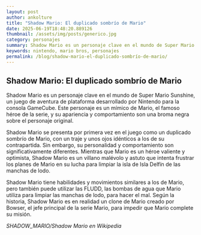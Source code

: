 ```yaml
--- 
layout: post 
author: ankolture 
title: "Shadow Mario: El duplicado sombrío de Mario"
date: 2025-06-19T18:48:20.889126 
thumbnail: /assets/img/posts/generico.jpg 
category: personajes 
summary: Shadow Mario es un personaje clave en el mundo de Super Mario Sunshine, un juego de aventura de plataforma desarrollado por Nintendo para la consola G...
keywords: nintendo, mario bros, personajes 
permalink: /blog/shadow-mario-el-duplicado-sombrío-de-mario/ 
--- 
```


## Shadow Mario: El duplicado sombrío de Mario

Shadow Mario es un personaje clave en el mundo de Super Mario Sunshine, un juego de aventura de plataforma desarrollado por Nintendo para la consola GameCube. Este personaje es un mímico de Mario, el famoso héroe de la serie, y su apariencia y comportamiento son una broma negra sobre el personaje original.

Shadow Mario se presenta por primera vez en el juego como un duplicado sombrío de Mario, con un traje y unos ojos idénticos a los de su contrapartida. Sin embargo, su personalidad y comportamiento son significativamente diferentes. Mientras que Mario es un héroe valiente y optimista, Shadow Mario es un villano malévolo y astuto que intenta frustrar los planes de Mario en su lucha para limpiar la isla de Isla Delfín de las manchas de lodo.

Shadow Mario tiene habilidades y movimientos similares a los de Mario, pero también puede utilizar las FLUDD, las bombas de agua que Mario utiliza para limpiar las manchas de lodo, para hacer el mal. Según la historia, Shadow Mario es en realidad un clone de Mario creado por Bowser, el jefe principal de la serie Mario, para impedir que Mario complete su misión.

_SHADOW_MARIO/Shadow Mario en Wikipedia_
